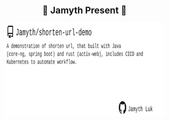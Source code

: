 <!-- built at 9/4/2025, 3:26:52 AM -->
<h1 align="center">
🎉 Jamyth Present 🎉
</h1>
<p align="center">
    <a href="https://github.com/Jamyth/shorten-url-demo">
        <img width="1000" height="300" src="./readme.svg" />
    </a>
</p>